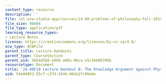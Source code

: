 ```yaml
---
content_type: resource
description: ''
file: /ol-ocw-studio-app/courses/24-00-problems-of-philosophy-fall-2019/54e0405255cfc37d264406da2fc96e6e_MIT24_00F19_lecturehandout8.pdf
file_size: 96604
file_type: application/pdf
learning_resource_types:
- Lecture Notes
license: https://creativecommons.org/licenses/by-nc-sa/4.0/
ocw_type: OCWFile
parent_title: Lecture Handouts
parent_type: CourseSection
parent_uid: 5664d568-a968-a00a-86ca-e5c36608708b
resourcetype: Document
title: '24.00F19 Lecture Handout 8: The Knowledge Argument against Physicalism'
uid: 54e04052-55cf-c37d-2644-06da2fc96e6e
---
```

